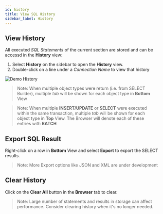 ```yaml
---
id: history
title: View SQL History
sidebar_label: History
---
```


## View History

All executed _SQL Statements_ of the current section are stored and can be accessd in the **History** view:

1. Select **History** on the sidebar to open the **History** view.
2. Double-click on a line under a _Connection Name_ to view that history

![Demo History](/img/docs/demo_history.gif)

> Note: When multiple object types were return (i.e. from SELECT Builder), multiple _tab_ will be shown for each object type in **Bottom** View

> Note: When multiple **INSERT/UPDATE** or **SELECT** were executed within the same transaction, multiple _tab_ will be shown for each object type in **Top** View. The Browser will denote each of these entries with **BATCH**

## Export SQL Result

Right-click on a row in **Bottom** View and select **Export** to export the SELECT results. 

> Note: More Export options like JSON and XML are under development

## Clear History

Click on the **Clear All** button in the **Browser** tab to clear.

> Note: Large number of statements and results in storage can affect performance. Consider clearing history when it's no longer needed.
